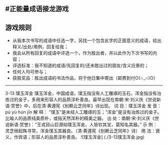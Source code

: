 #正能量成语接龙游戏
---
## 游戏规则
* 从我本次书写的成语中任选一字，另找一个包含此字的正面意义的成语，给出释义/出处/用例，回复给我；
* 我会从所有回复的成语中评选一个，作为胜出者，并以此作为下次书写的内容；
* 评选标准：我不知道的成语/先回复的/还未胜出过的朋友/含义应景的；
* 任何人均可参与；
* 获胜奖品：胜出成语的书法作品，将于他日集中寄出（邮费到付O(∩_∩)O）
---

3-13 璞玉浑金
璞玉浑金，中国成语，璞玉指没有人工雕琢的玉石，浑金指没有冶炼过的金子，多用来形容人的品质淳朴善良。最早出现在南朝·宋·刘义庆《世说新语·赏誉》中，后在清·黄遵宪《别赖云芝同年》诗出现。
词 目：璞玉浑金
发 音：pú yù hún jīn
解 释： “璞玉”是未经人工雕琢的玉；“浑金”是没有冶炼过的金子。比喻人的品质纯美质朴，或指天然浑朴的精美之器。
出 处：南朝·宋·刘义庆《世说新语·赏誉》：“王戎目山巨源如璞玉浑金，人皆钦其宝，莫知名其器。”
示 例： 灵芝继起殊寻常，浑金璞玉其器良。（清·黄遵宪《别赖云芝同年》诗）
用 法：褒义，作宾语；形容人的品质淳朴善良。
![璞玉浑金] (./3-13璞玉浑金.jpg)

